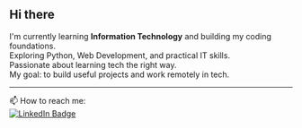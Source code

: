## Hi there

I'm currently learning **Information Technology** and building my coding foundations.  
Exploring Python, Web Development, and practical IT skills.  
Passionate about learning tech the right way.  
My goal: to build useful projects and work remotely in tech.

---

📫 How to reach me:  
[![LinkedIn Badge](https://img.shields.io/badge/-Nabeela%20Shahzeen-blue?style=flat-square&logo=Linkedin&logoColor=white)](https://www.linkedin.com/in/nabeela-shahzeen-1a9364325)

